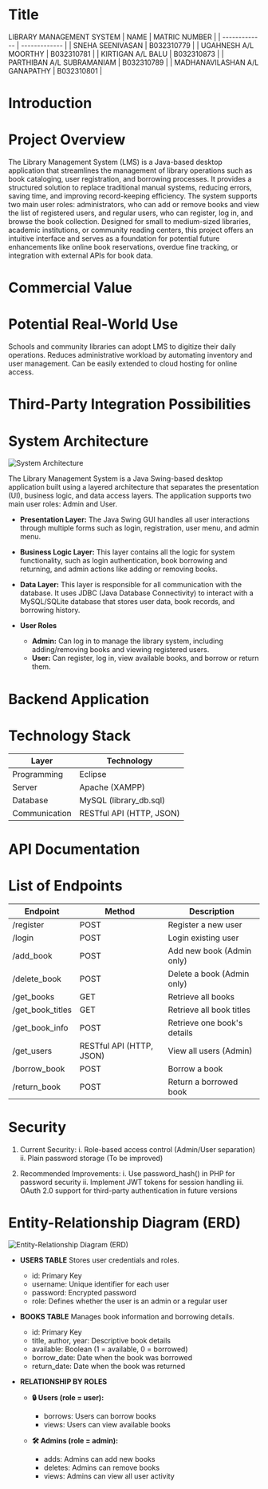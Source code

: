 # Title
LIBRARY MANAGEMENT SYSTEM
| NAME  | MATRIC NUMBER |
| ------------- | ------------- |
| SNEHA SEENIVASAN  | B032310779  |
| UGAHNESH A/L MOORTHY  | B032310781  |
| KIRTIGAN A/L BALU  | B032310873  |
| PARTHIBAN A/L SUBRAMANIAM  | B032310789  |
| MADHANAVILASHAN A/L GANAPATHY  | B032310801  |

# Introduction
# Project Overview
The Library Management System (LMS) is a Java-based desktop application that streamlines the management of library operations such as book cataloging, user registration, and borrowing processes. It provides a structured solution to replace traditional manual systems, reducing errors, saving time, and improving record-keeping efficiency. The system supports two main user roles: administrators, who can add or remove books and view the list of registered users, and regular users, who can register, log in, and browse the book collection. Designed for small to medium-sized libraries, academic institutions, or community reading centers, this project offers an intuitive interface and serves as a foundation for potential future enhancements like online book reservations, overdue fine tracking, or integration with external APIs for book data.

# Commercial Value
# Potential Real-World Use
Schools and community libraries can adopt LMS to digitize their daily operations.
Reduces administrative workload by automating inventory and user management.
Can be easily extended to cloud hosting for online access.

# Third-Party Integration Possibilities

# System Architecture
![System Architecture](system-architecture.png)

The Library Management System is a Java Swing-based desktop application built using a layered architecture that separates the presentation (UI), business logic, and data access layers. The application supports two main user roles: Admin and User.

- **Presentation Layer:**
  The Java Swing GUI handles all user interactions through multiple forms such as login, registration, user menu, and admin menu.

- **Business Logic Layer:** This layer contains all the logic for system functionality, such as login authentication, book borrowing and returning, and admin actions like adding or removing books.

- **Data Layer:**
  This layer is responsible for all communication with the database. It uses JDBC (Java Database Connectivity) to interact with a MySQL/SQLite database that stores user data, book records, and borrowing history.

- **User Roles**
  - **Admin:** Can log in to manage the library system, including adding/removing books and viewing registered users.
  - **User:** Can register, log in, view available books, and borrow or return them.

# Backend Application
# Technology Stack
| Layer  | Technology |
| ------------- | ------------- |
| Programming  | Eclipse  |
| Server  | Apache (XAMPP)  |
| Database| MySQL (library_db.sql)  |
| Communication  | RESTful API (HTTP, JSON)  |

# API Documentation
# List of Endpoints

| Endpoint  | Method | Description |
| ------------- | ------------- |------------- |
| /register  | POST  | Register a new user  |
| /login  | POST  | Login existing user  |
| /add_book | POST  | Add new book (Admin only) |
| /delete_book  | POST | Delete a book (Admin only) |
| /get_books  | GET | Retrieve all books  |
| /get_book_titles  | GET  | Retrieve all book titles  |
| /get_book_info | POST | Retrieve one book's details  |
| /get_users | RESTful API (HTTP, JSON)  | View all users (Admin)  |
| /borrow_book | POST  | 	Borrow a book |
| /return_book  | POST  | Return a borrowed book  |

# Security
1. Current Security:
i. Role-based access control (Admin/User separation)
ii. Plain password storage (To be improved)

2. Recommended Improvements:
i. Use password_hash() in PHP for password security
ii. Implement JWT tokens for session handling
iii. OAuth 2.0 support for third-party authentication in future versions

# Entity-Relationship Diagram (ERD)
![Entity-Relationship Diagram (ERD)](entity-relationship-diagram.png)
- **USERS TABLE**
  Stores user credentials and roles.
  - id: Primary Key
  - username: Unique identifier for each user
  - password: Encrypted password
  - role: Defines whether the user is an admin or a regular user
 
- **BOOKS TABLE**
  Manages book information and borrowing details.
  - id: Primary Key
  - title, author, year: Descriptive book details
  - available: Boolean (1 = available, 0 = borrowed)
  - borrow_date: Date when the book was borrowed
  - return_date: Date when the book was returned
 
- **RELATIONSHIP BY ROLES**
  - **🔒 Users (role = user):**
    - borrows: Users can borrow books
    - views: Users can view available books

  - **🛠️ Admins (role = admin):**
    - adds: Admins can add new books
    - deletes: Admins can remove books
    - views: Admins can view all user activity
